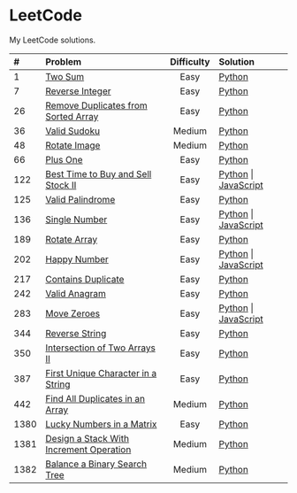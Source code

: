 # LeetCode
My LeetCode solutions.

| # | Problem | Difficulty | Solution |
| :--- | :--- | :---: | :--- |
| 1 | [Two Sum](https://leetcode.com/problems/two-sum/) | Easy | [Python](https://github.com/olma2077/LeetCode/blob/master/Python3/Two%20Sum.py) |
| 7 | [Reverse Integer](https://leetcode.com/problems/reverse-integer/) | Easy | [Python](https://github.com/olma2077/LeetCode/blob/master/Python3/Reverse%20Integer.py) |
| 26 | [Remove Duplicates from Sorted Array](https://leetcode.com/problems/remove-duplicates-from-sorted-array/) | Easy | [Python](https://github.com/olma2077/LeetCode/blob/master/Python3/Remove%20Duplicates%20from%20Sorted%20Array.py) |
| 36 | [Valid Sudoku](https://leetcode.com/problems/valid-sudoku/) | Medium | [Python](https://github.com/olma2077/LeetCode/blob/master/Python3/Valid%20Sudoku.py) |
| 48 | [Rotate Image](https://leetcode.com/problems/rotate-image/) | Medium | [Python](https://github.com/olma2077/LeetCode/blob/master/Python3/Rotate%20Image.py) |
| 66 | [Plus One](https://leetcode.com/problems/plus-one/) | Easy | [Python](https://github.com/olma2077/LeetCode/blob/master/Python3/Plus%20One) |
| 122 | [Best Time to Buy and Sell Stock II](https://leetcode.com/problems/best-time-to-buy-and-sell-stock-ii/) | Easy | [Python](https://github.com/olma2077/LeetCode/blob/master/Python3/Best%20Time%20to%20Buy%20and%20Sell%20Stock%20II.py) \| [JavaScript](https://github.com/olma2077/LeetCode/blob/master/JavaScript/Best%20Time%20to%20Buy%20and%20Sell%20Stock%20II.js) |
| 125 | [Valid Palindrome](https://leetcode.com/problems/valid-palindrome/) | Easy | [Python](https://github.com/olma2077/LeetCode/blob/master/Python3/Valid%20Palindrome.py) |
| 136 | [Single Number](https://leetcode.com/problems/single-number/) | Easy | [Python](https://github.com/olma2077/LeetCode/blob/master/Python3/Single%20Number.py) \| [JavaScript](https://github.com/olma2077/LeetCode/blob/master/JavaScript/Single%20Number.js) |
| 189 | [Rotate Array](https://leetcode.com/problems/rotate-array/) | Easy | [Python](https://github.com/olma2077/LeetCode/blob/master/Python3/Rotate%20Array.py) |
| 202 | [Happy Number](https://leetcode.com/problems/happy-number/) | Easy | [Python](https://github.com/olma2077/LeetCode/blob/master/Python3/Happy%20Number.py) \| [JavaScript](https://github.com/olma2077/LeetCode/blob/master/JavaScript/Happy%20Number.js) |
| 217 | [Contains Duplicate](https://leetcode.com/problems/contains-duplicate/) | Easy | [Python](https://github.com/olma2077/LeetCode/blob/master/Python3/Contains%20Duplicate.py) |
| 242 | [Valid Anagram](https://leetcode.com/problems/valid-anagram/) | Easy | [Python](https://github.com/olma2077/LeetCode/blob/master/Python3/Valid%20Anagram.py) |
| 283 | [Move Zeroes](https://leetcode.com/problems/move-zeroes/) | Easy | [Python](https://github.com/olma2077/LeetCode/blob/master/Python3/Move%20Zeroes.py) \| [JavaScript](https://github.com/olma2077/LeetCode/blob/master/JavaScript/Move%20Zeroes.js) |
| 344 | [Reverse String](https://leetcode.com/problems/reverse-string/) | Easy | [Python](https://github.com/olma2077/LeetCode/blob/master/Python3/Reverse%20String.py) |
| 350 | [Intersection of Two Arrays II](https://leetcode.com/problems/intersection-of-two-arrays-ii/) | Easy | [Python](https://github.com/olma2077/LeetCode/blob/master/Python3/Intersection%20of%20Two%20Arrays%20II.py) |
| 387 | [First Unique Character in a String](https://leetcode.com/problems/first-unique-character-in-a-string/) | Easy | [Python](https://github.com/olma2077/LeetCode/blob/master/Python3/First%20Unique%20Character%20in%20a%20String.py) |
| 442 | [Find All Duplicates in an Array](https://leetcode.com/problems/find-all-duplicates-in-an-array/) | Medium | [Python](https://github.com/olma2077/LeetCode/blob/master/Python3/Find%20All%20Duplicates%20in%20an%20Array.py) |
| 1380 | [Lucky Numbers in a Matrix](https://leetcode.com/problems/lucky-numbers-in-a-matrix/) | Easy | [Python](https://github.com/olma2077/LeetCode/blob/master/Python3/Lucky%20Numbers%20in%20a%20Matrix.py) |
| 1381 | [Design a Stack With Increment Operation](https://leetcode.com/problems/design-a-stack-with-increment-operation/) | Medium | [Python](https://github.com/olma2077/LeetCode/blob/master/Python3/Design%20a%20Stack%20With%20Increment%20Operation.py) |
| 1382 | [Balance a Binary Search Tree](https://leetcode.com/problems/balance-a-binary-search-tree/) | Medium | [Python](https://github.com/olma2077/LeetCode/blob/master/Python3/Balance%20a%20Binary%20Search%20Tree.py) |
